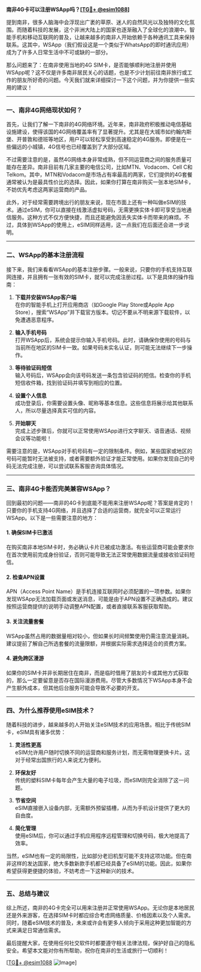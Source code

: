 **南非4G卡可以注册WSApp吗？[[TG💪+ @esim1088](https://t.me/s/esim1088)]**

提到南非，很多人脑海中会浮现出广袤的草原、迷人的自然风光以及独特的文化氛围。而随着科技的发展，这个非洲大陆上的国家也逐渐融入了全球化的浪潮中。智能手机和移动互联网的普及，让越来越多的南非人开始依赖于各种通讯工具来保持联系。这其中，WSApp（我们假设这是一个类似于WhatsApp的即时通讯应用）成为了许多人日常生活中不可或缺的一部分。

那么问题来了：在南非使用当地的4G SIM卡，是否能够顺利地注册并使用WSApp呢？这不仅是许多南非居民关心的话题，也是不少计划前往南非旅行或工作的朋友所好奇的问题。今天我们就来详细探讨一下这个问题，并为你提供一些实用的建议！

---

### **一、南非4G网络现状如何？**

首先，让我们了解一下南非的4G网络环境。近年来，南非政府积极推动电信基础设施建设，使得该国的4G网络覆盖率有了显著提升。尤其是在大城市如约翰内斯堡、开普敦和德班等地区，用户可以轻松享受到高速稳定的4G服务。即便是在一些偏远的小城镇，4G信号也已经覆盖到了大部分区域。

不过需要注意的是，虽然4G网络本身非常成熟，但不同运营商之间的服务质量可能存在差异。南非目前有几家主要的电信公司，比如MTN、Vodacom、Cell C和Telkom。其中，MTN和Vodacom是市场占有率最高的两家，它们提供的4G套餐通常被认为是最具性价比的选择。因此，如果你打算在南非购买一张本地SIM卡，不妨优先考虑这两家运营商的产品。

此外，对于经常需要跨境出行的朋友来说，现在市面上还有一种叫做eSIM的技术。通过eSIM，你可以直接在线激活虚拟号码，无需更换实体卡即可享受当地通信服务。这种方式不仅方便快捷，而且还能避免因丢失实体卡而带来的麻烦。不过，具体到WSApp的使用上，eSIM同样适用，这一点我们在后面还会进一步说明。

---

### **二、WSApp的基本注册流程**

接下来，我们来看看WSApp的基本注册步骤。一般来说，只要你的手机支持互联网连接，并且拥有一张有效的SIM卡，就可以完成注册过程。以下是具体的操作指南：

1. **下载并安装WSApp客户端**  
   在你的智能手机上打开应用商店（如Google Play Store或Apple App Store），搜索“WSApp”并下载官方版本。切记不要从不明来源下载软件，以免遭遇恶意程序。

2. **输入手机号码**  
   打开WSApp后，系统会提示你输入手机号码。此时，请确保你使用的号码与当前所在地区的SIM卡一致。如果号码未实名认证，则可能无法继续下一步操作。

3. **等待验证码短信**  
   输入号码后，WSApp会向该号码发送一条包含验证码的短信。检查你的手机短信收件箱，找到验证码并填写到相应的位置。

4. **设置个人信息**  
   成功登录后，你需要设置头像、昵称等基本信息。这些信息将展示给其他联系人，所以尽量选择真实可信的内容。

5. **开始聊天**  
   完成上述步骤后，你就可以正常使用WSApp进行文字聊天、语音通话、视频会议等功能啦！

需要注意的是，WSApp对手机号码有一定的限制条件。例如，某些国家或地区的号码可能暂时无法被支持，或者需要额外验证才能正常使用。如果你发现自己的号码无法完成注册，可以尝试联系客服咨询具体情况。

---

### **三、南非4G卡能否完美兼容WSApp？**

回到最初的问题——南非的4G卡到底能不能用来注册WSApp呢？答案是肯定的！只要你的手机支持4G网络，并且选择了合适的运营商，就完全可以正常运行WSApp。以下是一些需要注意的地方：

#### **1. 确保SIM卡已激活**
在购买南非本地SIM卡时，务必确认卡片已被成功激活。有些运营商可能会要求你在首次使用前完成身份验证，否则可能导致无法正常使用数据流量或接收验证码短信。

#### **2. 检查APN设置**
APN（Access Point Name）是手机连接互联网时必须配置的一项参数。如果你发现WSApp无法加载页面或发送消息，可能是由于APN设置不正确造成的。建议按照运营商提供的说明手动调整APN配置，或者直接联系客服获取帮助。

#### **3. 关注流量套餐**
WSApp虽然占用的数据量相对较小，但如果长时间频繁使用仍需注意流量消耗。建议提前了解自己所选套餐的流量限额，并根据实际需求选择适合的资费方案。

#### **4. 避免跨区漫游**
如果你的SIM卡并非长期居住在南非，而是临时借用了朋友的卡或其他方式获取的，那么一定要留意是否存在国际漫游费用。尽管大多数情况下WSApp本身不会产生额外成本，但其他后台服务可能会导致不必要的开支。

---

### **四、为什么推荐使用eSIM技术？**

随着科技的进步，越来越多的人开始关注eSIM技术的应用场景。相比于传统SIM卡，eSIM具有诸多优势：

1. **灵活性更高**  
   eSIM允许用户随时切换不同的运营商和服务计划，而无需物理更换卡片。这对于经常出国旅行的人来说尤为便利。

2. **环保友好**  
   传统的塑料SIM卡每年会产生大量的电子垃圾，而eSIM则完全消除了这一问题。

3. **节省空间**  
   eSIM直接嵌入设备内部，无需额外预留插槽，从而为手机设计提供了更大的自由度。

4. **简化管理**  
   使用eSIM后，你可以通过手机应用程序远程管理和切换号码，极大地提高了效率。

当然，eSIM也有一定的局限性，比如部分老旧机型可能不支持这项功能。但在南非这样的发达国家，绝大多数新款手机都已经具备了eSIM的功能。因此，如果你希望获得更便捷的体验，不妨考虑一下这种新兴的技术。

---

### **五、总结与建议**

综上所述，南非的4G卡完全可以用来注册并正常使用WSApp。无论你是本地居民还是外来游客，在选择SIM卡时都应综合考虑网络质量、价格因素以及个人需求。同时，随着eSIM技术的普及，未来或许会有更多人倾向于采用这种更加智能的方式来满足日常通信需求。

最后提醒大家，在使用任何社交软件时都要遵守相关法律法规，保护好自己的隐私安全。希望本文能对你有所帮助，祝你在南非的生活或旅行一切顺利！

[[TG💪+ @esim1088](https://t.me/s/esim1088) ![Image](https://i.postimg.cc/4NQfJmqS/Snipaste-2025-05-13-00-14-12.png)]